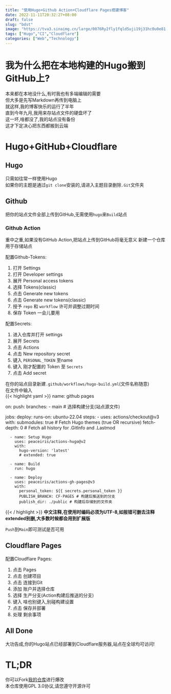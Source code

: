```yaml
---
title: "使用Hugo+Github Action+Cloudflare Pages搭建博客"
date: 2022-11-11T20:32:27+08:00
draft: false
slug: "bdst"
image: "https://tva3.sinaimg.cn/large/0076Ry2fly1fqld5uji19j31hc0u0e81.jpg"
tags: ["Hugo","CI","Cloudflare"]
categories: ["Web","Technology"]
---
```

# 我为什么把在本地构建的Hugo搬到GitHub上?
本来都在本地没什么,有时我也有多端编辑的需要  
但大多是先写Markdown再传到电脑上  
就这样,我的博客快乐的运行了半年  
直到今年九月,我用来存站点文件的硬盘坏了  
这一坏,啥都没了,我的站点没有备份  
这才下定决心把东西都搬到云端  
# Hugo+GitHub+Cloudflare
## Hugo
只需如往常一样使用Hugo  
如果你的主题是通过`git clone`安装的,请进入主题目录删除`.Git`文件夹  
## Github
把你的站点文件全部上传到GitHub,无需使用`hugo`来`Build`站点  
### Github Action
重中之重,如果没有GitHub Action,把站点上传到GitHub将毫无意义 
新建一个仓库用于存储站点 

配置Github-Tokens:
1. 打开 Settings
2. 打开 Developer settings
3. 展开 Personal access tokens
4. 选择 Tokens(classic)
5. 点击 Generate new tokens
6. 点击 Generate new tokens(classic)
7. 授予 `repo` 和 `workflow` 许可并调整过期时间
8. 保存 Token 一会儿要用

配置Secrets:
1. 进入仓库并打开 settings
2. 展开 Secrets
3. 点击 Actions
4. 点击 New repository secret
5. 键入 `PERSONAL_TOKEN` 至name
6. 键入 刚才配置的 Token 至 `Secrets`
7. 点击 Add secret



在你的站点目录新建`.github/workflows/hugo-build.yml`(文件名称随意)  
在文件中输入  
{{< highlight yaml >}}
name: github pages

on:
  push:
    branches:
      - main  # 选择构建分支(站点源文件)

jobs:
  deploy:
    runs-on: ubuntu-22.04
    steps:
      - uses: actions/checkout@v3
        with:
          submodules: true  # Fetch Hugo themes (true OR recursive)
          fetch-depth: 0    # Fetch all history for .GitInfo and .Lastmod

      - name: Setup Hugo
        uses: peaceiris/actions-hugo@v2
        with:
          hugo-version: 'latest'
          # extended: true

      - name: Build
        run: hugo

      - name: Deploy
        uses: peaceiris/actions-gh-pages@v3
        with:
          personal_token: ${{ secrets.personal_token }}
          PUBLISH_BRANCH: CF-PAGES # 构建后推送到的分支
          publish_dir: ./public # 构建后存储到的文件夹
{{< / highlight >}}
**中文注释,在使用时编码必须为UTF-8,如报错可删去注释**  
**extended别删,大多数时候都会用到扩展版**

`Push`到`Main`即可测试是否可用

## Cloudflare Pages
配置Cloudflare Pages:
1. 点击 Pages
2. 点击 创建项目
3. 点击 连接到Git
4. 添加 账户并选择仓库
5. 选择 生产分支(Action构建后推送的分支)
6. 键入 啥也别键入,别碰构建设置
7. 点击 保存并部署
8. 处理 剩余事项

## All Done
大功告成,你的Hugo站点已经部署到Cloudflare服务器,站点在全球均可访问!

# TL;DR
你可以Fork[我的仓库](https://github.com/naranyinyun/Blog)进行爆改  
本仓库使用GPL 3.0协议,请您遵守开源许可  

<meting-js server="netease" type="song" id="1356059919"></meting-js>
